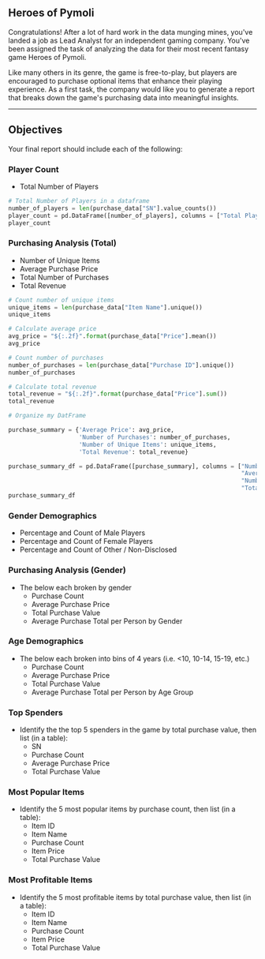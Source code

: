## Heroes of Pymoli

Congratulations! After a lot of hard work in the data munging mines, you've landed a job as Lead Analyst for an independent gaming company. You've been assigned the task of analyzing the data for their most recent fantasy game Heroes of Pymoli.

Like many others in its genre, the game is free-to-play, but players are encouraged to purchase optional items that enhance their playing experience. As a first task, the company would like you to generate a report that breaks down the game's purchasing data into meaningful insights.

-----
## Objectives

Your final report should include each of the following:

### Player Count

* Total Number of Players

```python
# Total Number of Players in a dataframe
number_of_players = len(purchase_data["SN"].value_counts())
player_count = pd.DataFrame([number_of_players], columns = ["Total Players"])
player_count
```

### Purchasing Analysis (Total)

* Number of Unique Items
* Average Purchase Price
* Total Number of Purchases
* Total Revenue

```python
# Count number of unique items
unique_items = len(purchase_data["Item Name"].unique())
unique_items

# Calculate average price
avg_price = "${:.2f}".format(purchase_data["Price"].mean())
avg_price

# Count number of purchases
number_of_purchases = len(purchase_data["Purchase ID"].unique())
number_of_purchases

# Calculate total revenue
total_revenue = "${:.2f}".format(purchase_data["Price"].sum())
total_revenue

# Organize my DatFrame

purchase_summary = {'Average Price': avg_price,
                    'Number of Purchases': number_of_purchases,
                    'Number of Unique Items': unique_items,
                    'Total Revenue': total_revenue}

purchase_summary_df = pd.DataFrame([purchase_summary], columns = ["Number of Unique Items", 
                                                                  "Average Price", 
                                                                  "Number of Purchases", 
                                                                  "Total Revenue"])
purchase_summary_df
```

### Gender Demographics

* Percentage and Count of Male Players
* Percentage and Count of Female Players
* Percentage and Count of Other / Non-Disclosed

### Purchasing Analysis (Gender)

* The below each broken by gender
  * Purchase Count
  * Average Purchase Price
  * Total Purchase Value
  * Average Purchase Total per Person by Gender

### Age Demographics

* The below each broken into bins of 4 years (i.e. &lt;10, 10-14, 15-19, etc.)
  * Purchase Count
  * Average Purchase Price
  * Total Purchase Value
  * Average Purchase Total per Person by Age Group

### Top Spenders

* Identify the the top 5 spenders in the game by total purchase value, then list (in a table):
  * SN
  * Purchase Count
  * Average Purchase Price
  * Total Purchase Value

### Most Popular Items

* Identify the 5 most popular items by purchase count, then list (in a table):
  * Item ID
  * Item Name
  * Purchase Count
  * Item Price
  * Total Purchase Value

### Most Profitable Items

* Identify the 5 most profitable items by total purchase value, then list (in a table):
  * Item ID
  * Item Name
  * Purchase Count
  * Item Price
  * Total Purchase Value
